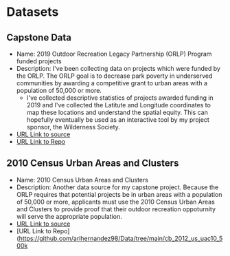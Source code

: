# Datasets

## Capstone Data
* Name: 2019 Outdoor Recreation Legacy Partnership (ORLP) Program funded projects 
* Description: I've been collecting data on projects which were funded by the ORLP. The ORLP goal is to decrease park poverty in underserved communities by awarding a competitive grant to urban areas with a population of 50,000 or more. 
  * I've collected descriptive statistics of projects awarded funding in 2019 and I've collected the Latitute and Longitude coordinates to map these locations and understand the spatial equity. This can hopefully eventually be used as an interactive tool by my project sponsor, the Wilderness Society. 
* [URL Link to source](https://docs.google.com/spreadsheets/d/12cPeCxhLyhalNxlI_q15DMcSsS7Uh0oNg0ve72s7sjs/edit) 
* [URL Link to Repo](https://github.com/arihernandez98/Data/blob/main/GISTemplate.xlsx) 

## 2010 Census Urban Areas and Clusters
* Name: 2010 Census Urban Areas and Clusters
* Description: Another data source for my capstone project. Because the ORLP requires that potential projects be in urban areas with a population of 50,000 or more, applicants must use the 2010 Census Urban Areas and Clusters to provide proof that their outdoor recreation oppoturnity will serve the appropriate population.
* [URL Link to source](https://www.census.gov/geographies/mapping-files/time-series/geo/carto-boundary-file.html) 
* [URL Link to Repo](https://github.com/arihernandez98/Data/tree/main/cb_2012_us_uac10_500k
